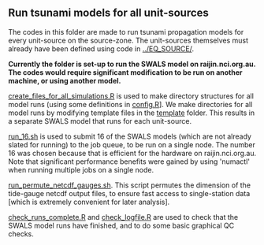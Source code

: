 Run tsunami models for all unit-sources
---------------------------------------

The codes in this folder are made to run tsunami propagation models for every
unit-source on the source-zone. The unit-sources themselves must already have
been defined using code in [../EQ_SOURCE/](../EQ_SOURCE/).

**Currently the folder is set-up to run the SWALS model on raijin.nci.org.au. The
codes would require significant modification to be run on another machine, or using
another model.**

[create_files_for_all_simulations.R](create_files_for_all_simulations.R) is
used to make directory structures for all model runs (using some definitions
in [config.R](config.R)]. We make directories for all model runs by modifying 
template files in the [template](template) folder. This results in a separate
SWALS model that runs for each unit-source. 

[run_16.sh](run_16.sh) is used to submit 16 of the SWALS models (which are not
already slated for running) to the job queue, to be run on a single node. The
number 16 was chosen because that is efficient for the hardware on
raijin.nci.org.au.  Note that significant performance benefits were gained by
using 'numactl' when running multiple jobs on a single node. 

[run_permute_netcdf_gauges.sh](run_permute_netcdf_gauges.sh). This script
permutes the dimension of the tide-gauge netcdf output files, to ensure fast
access to single-station data [which is extremely convenient for later
analysis]. 


[check_runs_complete.R](check_runs_complete.R) and [check_logfile.R](check_logfile.R)
are used to check that the SWALS model runs have finished, and to do some basic
graphical QC checks. 
